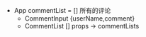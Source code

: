 - App commentList = [] 所有的评论
    - CommentInput {userName,comment}
    - CommentList [] props -> commentLists